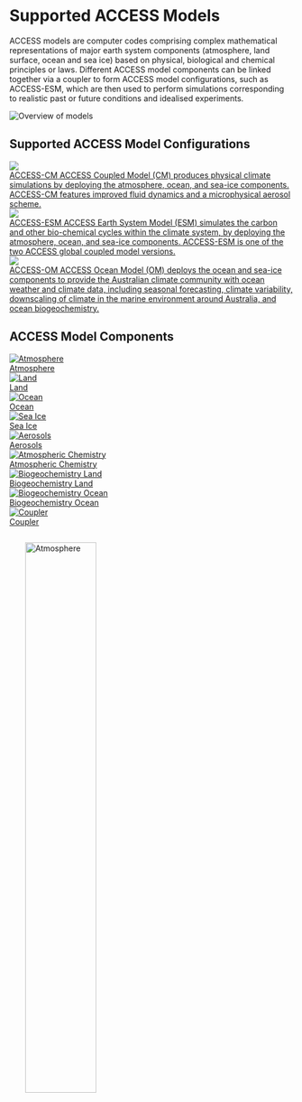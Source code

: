 # <div class="highlight-bg">Supported ACCESS Models</div>

ACCESS models are computer codes comprising complex mathematical representations of major earth system components (atmosphere, land surface, ocean and sea ice) based on physical, biological and chemical principles or laws. Different ACCESS model components can be linked together via a coupler to form ACCESS model configurations, such as ACCESS-ESM, which are then used to perform simulations corresponding to realistic past or future conditions and idealised experiments.
<!-- ACCESS is a family of related computer models that are able to represent different parts of the Earth system trough the deployment of various model components. ACCESS models link these model components through software called couplers to form different Model Configurations. -->
<!-- See also specific phrasing of components / configurations / experiments -->
<!-- https://access-nri.github.io/procedures-and-practices/pr-preview/pr-19/release/release_specification/ -->

![Overview of models](../assets/overview_models.png)

## Supported ACCESS Model Configurations
<div class="card-container" style="flex-direction: column">
    <a href="configurations/access-cm/" class="justified rectangular-card configuration-card default-text-color">
            <div class="rectangular-card-image-container">
                <img src="../assets/model-config-logos/access-cm2-config-4.png" class="image-background img-cover"></img> 
            </div>
            <div class="rectangular-card-text-container">
                <span class="bold" >ACCESS-CM</span>
                <span>
                    ACCESS Coupled Model (CM) produces physical climate simulations by deploying the atmosphere, ocean, and sea-ice components. ACCESS-CM features improved fluid dynamics and a microphysical aerosol scheme.
                </span>
            </div>
    </a>
    <a href="configurations/access-esm/" class="justified rectangular-card configuration-card default-text-color">
            <div class="rectangular-card-image-container">
                <img src="../assets/model-config-logos/access-esm-config.png" class="image-background img-cover"></img> 
            </div>
            <div class="rectangular-card-text-container">
                <span class="bold" >ACCESS-ESM</span>
                <span>
                    ACCESS Earth System Model (ESM) simulates the carbon and other bio-chemical cycles within the climate system, by deploying the atmosphere, ocean, and sea-ice components. ACCESS-ESM is one of the two ACCESS global coupled model versions.
                </span>
            </div>
    </a>
    <a href="configurations/access-om/" class="justified rectangular-card configuration-card default-text-color">
            <div class="rectangular-card-image-container">
                <img src="../assets/model-config-logos/access-om2-config.png" class="image-background img-cover"></img> 
            </div>
            <div class="rectangular-card-text-container">
                <span class="bold" >ACCESS-OM</span>
                <span>
                    ACCESS Ocean Model (OM) deploys the ocean and sea-ice components to provide the Australian climate community with ocean weather and climate data, including seasonal forecasting, climate variability, downscaling of climate in the marine environment around Australia, and ocean biogeochemistry.
                </span>
            </div>
    </a>
</div>

## ACCESS Model Components
<div class="card-container">
    <a href="model_components/atmosphere" class="squared-card default-text-color">
        <div class="squared-card-image-container">
            <img src="../assets/component-logos/components-without-titles/ACCESS icon ATMOSPHERE.png" alt="Atmosphere"></img>
        </div>
        <div class="squared-card-text-container bold">Atmosphere</div>
    </a>
    <a href="model_components/land" class="squared-card default-text-color">
        <div class="squared-card-image-container">
            <img src="../assets/component-logos/components-without-titles/ACCESS icon LAND SURFACE.png" alt="Land"></img>
        </div>
        <div class="squared-card-text-container bold">Land</div>
    </a>
    <a href="model_components/ocean" class="squared-card default-text-color">
        <div class="squared-card-image-container">
            <img src="../assets/component-logos/components-without-titles/ACCESS icon OCEAN.png" alt="Ocean"></img>
        </div>
        <div class="squared-card-text-container bold">Ocean</div>
    </a>
    <a href="model_components/sea-ice" class="squared-card default-text-color">
        <div class="squared-card-image-container">
            <img src="../assets/component-logos/components-without-titles/ACCESS icon SEA ICE.png" alt="Sea Ice"></img>
        </div>
        <div class="squared-card-text-container bold">Sea Ice</div>
    </a>
    <a href="model_components/aerosols_atmospheric_chemistry" class="squared-card default-text-color">
        <div class="squared-card-image-container">
            <img src="../assets/component-logos/components-without-titles/ACCESS icon AEROSOLS.png" alt="Aerosols"></img>
        </div>
        <div class="squared-card-text-container bold">Aerosols</div>
    </a>
    <a href="model_components/aerosols_atmospheric_chemistry" class="squared-card default-text-color">
        <div class="squared-card-image-container">
            <img src="../assets/component-logos/components-without-titles/ACCESS icon ATMOSPHERIC CHEMISTRY.png" alt="Atmospheric Chemistry"></img>
        </div>
        <div class="squared-card-text-container bold">Atmospheric Chemistry</div>
    </a>
    <a href="model_components/bgc_land" class="squared-card default-text-color">
        <div class="squared-card-image-container">
            <img src="../assets/component-logos/components-without-titles/ACCESS icon BGC LAND.png" alt="Biogeochemistry Land"></img>
        </div>
        <div class="squared-card-text-container bold">Biogeochemistry Land</div>
    </a>
    <a href="model_components/bgc_ocean" class="squared-card default-text-color">
        <div class="squared-card-image-container">
            <img src="../assets/component-logos/components-without-titles/ACCESS icon BGC OCEAN.png" alt="Biogeochemistry Ocean"></img>
        </div>
        <div class="squared-card-text-container bold">Biogeochemistry Ocean</div>
    </a>
    <a href="model_components/coupler" class="squared-card default-text-color">
        <div class="squared-card-image-container">
            <img src="../assets/component-logos/components-without-titles/ACCESS icon COUPLER.png" alt="Coupler"></img>
        </div>
        <div class="squared-card-text-container bold">Coupler</div>
    </a>
</div>

<div class="with-border image-background">
    <img src="../assets/ACCESS-MODEL.png" style="padding: 2em;width:50%;" alt="Atmosphere"></img>
</div>